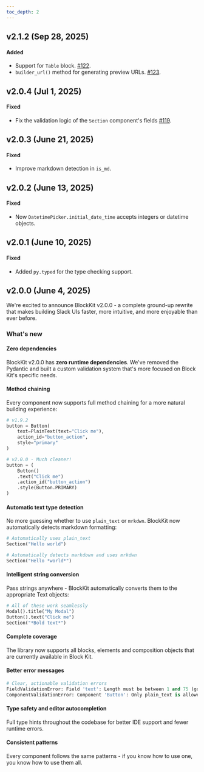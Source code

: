```yaml
---
toc_depth: 2
---
```


## v2.1.2 (Sep 28, 2025)

#### Added

- Support for `Table` block.
  [#122](https://github.com/imryche/blockkit/pull/122).
- `builder_url()` method for generating preview URLs.
  [#123](https://github.com/imryche/blockkit/pull/123).

## v2.0.4 (Jul 1, 2025)

#### Fixed

- Fix the validation logic of the `Section` component's fields
  [#119](https://github.com/imryche/blockkit/pull/119).

## v2.0.3 (June 21, 2025)

#### Fixed

- Improve markdown detection in `is_md`.

## v2.0.2 (June 13, 2025)

#### Fixed

- Now `DatetimePicker.initial_date_time` accepts integers or datetime objects.

## v2.0.1 (June 10, 2025)

#### Fixed

- Added `py.typed` for the type checking support.

## v2.0.0 (June 4, 2025)

We're excited to announce BlockKit v2.0.0 - a complete ground-up rewrite that
makes building Slack UIs faster, more intuitive, and more enjoyable than ever
before.

### What's new

#### Zero dependencies

BlockKit v2.0.0 has **zero runtime dependencies**. We've removed the Pydantic
and built a custom validation system that's more focused on Block Kit's specific
needs.

#### Method chaining

Every component now supports full method chaining for a more natural building
experience:

```python
# v1.9.2
button = Button(
    text=PlainText(text="Click me"),
    action_id="button_action",
    style="primary"
)

# v2.0.0 - Much cleaner!
button = (
    Button()
    .text("Click me")
    .action_id("button_action")
    .style(Button.PRIMARY)
)
```

#### Automatic text type detection

No more guessing whether to use `plain_text` or `mrkdwn`. BlockKit now
automatically detects markdown formatting:

```python
# Automatically uses plain_text
Section("Hello world")

# Automatically detects markdown and uses mrkdwn
Section("Hello *world*")
```

#### Intelligent string conversion

Pass strings anywhere - BlockKit automatically converts them to the appropriate
Text objects:

```python
# All of these work seamlessly
Modal().title("My Modal")
Button().text("Click me")
Section("*Bold text*")
```

#### Complete coverage

The library now supports all blocks, elements and composition objects that are
currently available in Block Kit.

#### Better error messages

```python
# Clear, actionable validation errors
FieldValidationError: Field 'text': Length must be between 1 and 75 (got 82)
ComponentValidationError: Component 'Button': Only plain_text is allowed
```

#### Type safety and editor autocompletion

Full type hints throughout the codebase for better IDE support and fewer runtime
errors.

#### Consistent patterns

Every component follows the same patterns - if you know how to use one, you know
how to use them all.
